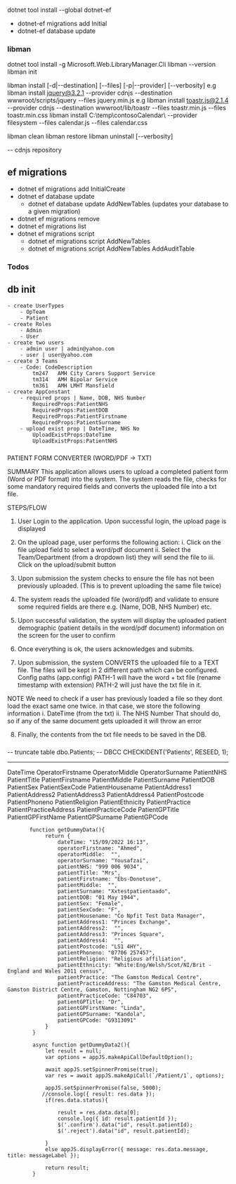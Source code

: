 ### 
dotnet tool install --global dotnet-ef

- dotnet-ef migrations add Initial
- dotnet-ef database update


###  libman
dotnet tool install -g Microsoft.Web.LibraryManager.Cli
libman --version
libman init

libman install <LIBRARY> [-d|--destination] [--files] [-p|--provider] [--verbosity]
    e.g libman install jquery@3.2.1 --provider cdnjs --destination wwwroot/scripts/jquery --files jquery.min.js
    e.g libman install toastr.js@2.1.4 --provider cdnjs --destination wwwroot/lib/toastr --files toastr.min.js --files toastr.min.css
        libman install C:\temp\contosoCalendar\ --provider filesystem --files calendar.js --files calendar.css

libman clean
libman restore
libman uninstall <LIBRARY> [--verbosity]

-- cdnjs repository

## ef migrations

- dotnet ef migrations add InitialCreate
- dotnet ef database update
  - dotnet ef database update AddNewTables (updates your database to a given migration)
- dotnet ef migrations remove
- dotnet ef migrations list
- dotnet ef migrations script
  - dotnet ef migrations script AddNewTables
  - dotnet ef migrations script AddNewTables AddAuditTable

### Todos 

## db init 
    - create UserTypes 
        - OpTeam 
        - Patient 
    - create Roles 
        - Admin
        - User
    - create two users 
        - admin user | admin@yahoo.com
        - user | user@yahoo.com
    - create 3 Teams 
        - Code: CodeDescription 
            tm247	AMH City Carers Support Service 
            tm314   AMH Bipolar Service 
            tm361   AMH LMHT Mansfield 
    - create AppConstant 
        - required props | Name, DOB, NHS Number
            RequiredProps:PatientNHS
            RequiredProps:PatientDOB
            RequiredProps:PatientFirstname
            RequiredProps:PatientSurname
        - upload exist prop | DateTime, NHS No
            UploadExistProps:DateTime
            UploadExistProps:PatientNHS


### 
PATIENT FORM CONVERTER (WORD/PDF -> TXT)

SUMMARY
This application allows users to upload a completed patient form (Word or PDF format) into the system. The system reads the file, checks for some mandatory required fields and converts the uploaded file into a txt file.


STEPS/FLOW

1. User Login to the application. Upon successful login, the upload page is displayed

2. On the upload page, user performs the following action:
	i. Click on the file upload field to select a word/pdf document 
	ii. Select the Team/Department (from a dropdown list) they will send the file to
	iii. Click on the upload/submit button

3. Upon submission the system checks to ensure the file has not been previously uploaded. (This is to prevent uploading the same file twice)
  
4. The system reads the uploaded file (word/pdf) and validate to ensure some required fields are there e.g. (Name, DOB, NHS Number) etc.

5. Upon successful validation, the system will display the uploaded patient demographic (patient details in the word/pdf document) information on the screen for the user to confirm

6. Once everything is ok, the users acknowledges and submits.

7.  Upon submission, the system CONVERTS the uploaded file to a TEXT file. The files will be kept in 2 different path which can be configured.
Config paths (app.config)
	PATH-1 will have the word + txt file (rename timestamp with extension)
	PATH-2 will just have the txt file in it.	

NOTE
We need to check if a user has previously loaded a file so they dont load the exact same one twice. in that case, we store the following information 
	i. DateTime (from the txt)
	ii. The NHS Number
That should do, so if any of the same document gets uploaded it will throw an error

8. Finally, the contents from the txt file needs to be saved in the DB.


### 
  -- truncate table dbo.Patients;
  -- DBCC CHECKIDENT('Patients', RESEED, 1);

---------------------------------------------

DateTime
OperatorFirstname
OperatorMiddle 
OperatorSurname 
PatientNHS
PatientTitle
PatientFirstname
PatientMiddle
PatientSurname
PatientDOB
PatientSex
PatientSexCode
PatientHousename
PatientAddress1
PatientAddress2 
PatientAddress3
PatientAddress4 
PatientPostcode
PatientPhoneno
PatientReligion
PatientEthnicity 
PatientPractice 
PatientPracticeAddress 
PatientPracticeCode
PatientGPTitle 
PatientGPFirstName
PatientGPSurname
PatientGPCode


           function getDummyData(){
                return {
                    dateTime: "15/09/2022 16:13",
                    operatorFirstname: "Ahmed", 
                    operatorMiddle:  "",
                    operatorSurname: "Yousafzai", 
                    patientNHS: "999 006 9034", 
                    patientTitle: "Mrs", 
                    patientFirstname: "Ebs-Donotuse", 
                    patientMiddle:  "",
                    patientSurname: "Xxtestpatientaado",
                    patientDOB: "01 May 1944", 
                    patientSex: "Female",
                    patientSexCode: "F",
                    patientHousename: "Co Npfit Test Data Manager",
                    patientAddress1: "Princes Exchange", 
                    patientAddress2:  "",
                    patientAddress3: "Princes Square", 
                    patientAddress4:  "",
                    patientPostcode: "LS1 4HY", 
                    patientPhoneno: "07706 257457", 
                    patientReligion: "Religious affiliation", 
                    patientEthnicity: "White:Eng/Welsh/Scot/NI/Brit - England and Wales 2011 census", 
                    patientPractice: "The Gamston Medical Centre", 
                    patientPracticeAddress: "The Gamston Medical Centre, Gamston District Centre, Gamston, Nottingham NG2 6PS", 
                    patientPracticeCode: "C84703",  
                    patientGPTitle: "Dr", 
                    patientGPFirstName: "Linda", 
                    patientGPSurname: "Kandola", 
                    patientGPCode: "G9313091"
                }
            }

            async function getDummyData2(){
                let result = null;
                var options = appJS.makeApiCallDefaultOption();

                await appJS.setSpinnerPromise(true);
                var res = await appJS.makeApiCall(`/Patient/1`, options);

                appJS.setSpinnerPromise(false, 5000);
               //console.log({ result: res.data });
                if(res.data.status){

                    result = res.data.data[0];
                    console.log({ id: result.patientId });
                    $('.confirm').data("id", result.patientId);
                    $('.reject').data("id", result.patientId); 

                }
                else appJS.displayError({ message: res.data.message, title: messageLabel });

                return result; 
            }